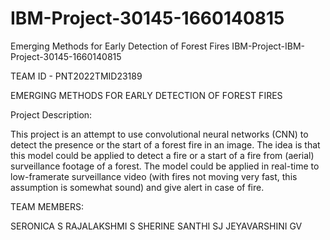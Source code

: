 # IBM-Project-30145-1660140815
Emerging Methods for Early Detection of Forest Fires
IBM-Project-IBM-Project-30145-1660140815

TEAM ID - PNT2022TMID23189

EMERGING METHODS FOR EARLY DETECTION OF FOREST FIRES

Project Description:

This project is an attempt to use convolutional neural networks (CNN) to detect the presence or the start of a forest fire in an image. The idea is that this model could be applied to detect a fire or a start of a fire from (aerial) surveillance footage of a forest. The model could be applied in real-time to low-framerate surveillance video (with fires not moving very fast, this assumption is somewhat sound) and give alert in case of fire.

TEAM MEMBERS:

SERONICA S
RAJALAKSHMI S
SHERINE SANTHI SJ
JEYAVARSHINI GV

